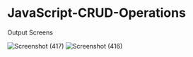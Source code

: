 
# JavaScript-CRUD-Operations
Output Screens

![Screenshot (417)](https://user-images.githubusercontent.com/92365939/181837266-beca2ecb-6271-4e15-9436-cb13f3a44b79.png)
![Screenshot (416)](https://user-images.githubusercontent.com/92365939/181837620-7b01a629-401a-42c4-ad09-47995f7b38eb.png)
